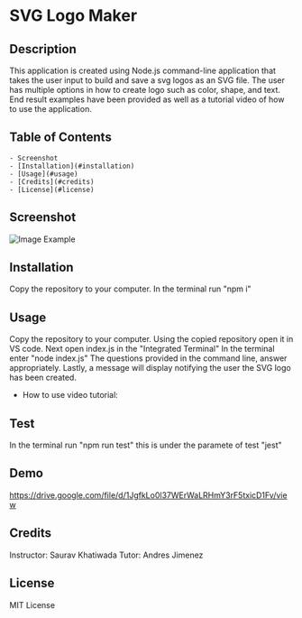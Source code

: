 # SVG Logo Maker

## Description
This application is created using Node.js command-line application that takes the user input to build and save a svg logos as an SVG file. The user has multiple options in how to create logo such as 
color, shape, and text. End result examples have been provided as well as a tutorial video of how to use the application.

## Table of Contents 
    - Screenshot
    - [Installation](#installation)
    - [Usage](#usage)
    - [Credits](#credits)
    - [License](#license)
## Screenshot

<img src="./images/example.png" alt="Image Example">

## Installation
Copy the repository to your computer.
In the terminal run "npm i" 

## Usage
Copy the repository to your computer.
Using the copied repository open it in VS code.
Next open index.js in the "Integrated Terminal"
In the terminal enter "node index.js" 
The questions provided in the command line, answer appropriately.
Lastly, a message will display notifying the user the SVG logo has been created.
- How to use video tutorial: 

## Test
In the terminal run "npm run test" this is under the paramete of test "jest"

## Demo 
https://drive.google.com/file/d/1JgfkLo0l37WErWaLRHmY3rF5txicD1Fv/view
## Credits
Instructor: Saurav Khatiwada
Tutor: Andres Jimenez

## License
MIT License



